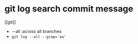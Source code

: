 # git log search commit message
[[git]]

- --all :across all branches
- `git log --all --grep='aa'`
